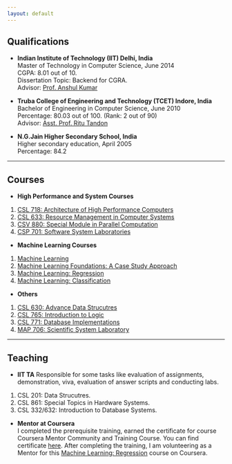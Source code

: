 ```yaml
---
layout: default
---
```


## Qualifications

* **Indian Institute of Technology (IIT) Delhi, India**   
  Master of Technology in Computer Science, June 2014   
  CGPA: 8.01 out of 10.   
  Dissertation Topic: Backend for CGRA.   
  Advisor: [Prof. Anshul Kumar](http://www.cse.iitd.ernet.in/~anshul/)

* **Truba College of Engineering and Technology (TCET) Indore, India**   
  Bachelor of Engineering in Computer Science, June 2010   
  Percentage: 80.03 out of 100. (Rank: 2 out of 90)    
  Advisor: [Asst. Prof. Ritu Tandon](http://www.trubainstitute.ac.in/GROUP-OF-INSTITUTIONS/tcet_new/info.php?show=351)

* **N.G.Jain Higher Secondary School, India**   
  Higher secondary education, April 2005   
  Percentage: 84.2

---

## Courses

* **High Performance and System Courses**
1. [CSL 718: Architecture of High Performance Computers](http://www.cse.iitd.ac.in/cse/newcurriculum-contents/newcourses.html#COV718)
2. [CSL 633: Resource Management in Computer Systems](http://cse.iitd.ernet.in/~sbansal/os/)
3. [CSV 880: Special Module in Parallel Computation](http://www.cse.iitd.ac.in/cse/newcurriculum-contents/newcourses.html#COV880)
4. [CSP 701: Software System Laboratories](http://www.cse.iitd.ac.in/cse/newcurriculum-contents/newcourses.html#COV701)

* **Machine Learning Courses**
1. [Machine Learning](https://www.coursera.org/account/accomplishments/records/CHS22UEVA99Z)
2. [Machine Learning Foundations: A Case Study Approach](https://www.coursera.org/account/accomplishments/records/NUTHF5J6Q55J)
3. [Machine Learning: Regression](https://www.coursera.org/account/accomplishments/records/8UYPWVFQNSCE)
4. [Machine Learning: Classification](https://www.coursera.org/account/accomplishments/records/CFTSKBGS2TG3)

* **Others** 
1. [CSL 630: Advance Data Strucutres](http://www.cse.iitd.ernet.in/~ssen/csl630/admin630.html)
2. [CSL 765: Introduction to Logic](http://www.cse.iitd.ac.in/cse/newcurriculum-contents/newcourses.html#COV765)
3. [CSL 771: Database Implementations](http://www.cse.iitd.ernet.in/~skg/MCourses.html)
4. [MAP 706: Scientific System Laboratory]()

--- 

## Teaching

* **IIT TA**
	Responsible for some tasks like evaluation of assignments, demonstration, viva, evaluation of answer scripts and conducting labs.
1. CSL 201: Data Strucutres.
2. CSL 861: Special Topics in Hardware Systems.
3. CSL 332/632: Introduction to Database Systems.    

* **Mentor at Coursera**     
	I completed the prerequisite training, earned the certificate for course Coursera Mentor Community and Training Course. You can find certificate [here](https://www.coursera.org/account/accomplishments/records/8CXZFB7WB3UY). After completing the training, I am volunteering as a Mentor for this [Machine Learning: Regression](https://www.coursera.org/learn/ml-regression) course on Coursera.
